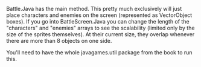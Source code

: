 Battle.Java has the main method. This pretty much exclusively will just place characters and enemies on the screen (represented as VectorObject boxes). If you go into BattleScreen.Java you can change the length of the "characters" and "enemies" arrays to see the scalability (limited only by the size of the sprites themselves). At their current size, they overlap whenever there are more than 8 objects on one side.

You'll need to have the whole javagames.util package from the book to run this.
